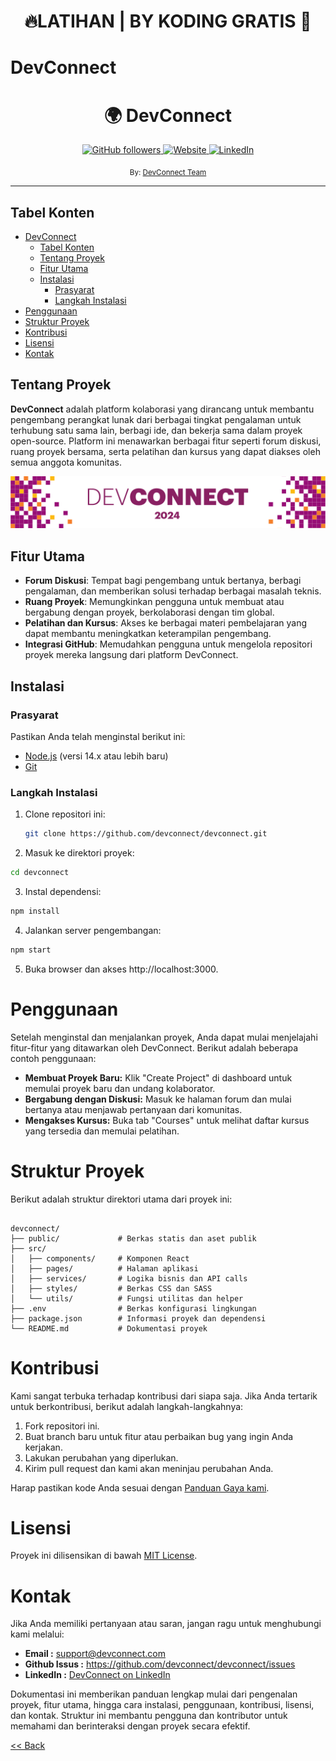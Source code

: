 <div align="center">
  <h1>🔥LATIHAN | BY KODING GRATIS 🤣</h1>
</div>

# DevConnect

<div align="center">
  <h1>🌍 DevConnect</h1>
  <a class="header-badge" target="_blank" href="https://github.com/devconnect">
   <img alt="GitHub followers" src="https://img.shields.io/github/followers/devconnect">
  </a>
  <a class="header-badge" target="_blank" href="https://www.devconnect.com">
    <img alt="Website" src="https://img.shields.io/badge/Website-DevConnect-blue">
  </a>
  <a class="header-badge" target="_blank" href="https://www.linkedin.com/company/devconnect">
    <img alt="LinkedIn" src="https://img.shields.io/badge/LinkedIn-DevConnect-blue">
  </a>

  <sub>By: 
  <a href="https://www.devconnect.com" target="_blank">DevConnect Team</a>
  </sub>
</div>

---

## Tabel Konten

- [DevConnect](#devconnect)
  - [Tabel Konten](#tabel-konten)
  - [Tentang Proyek](#tentang-proyek)
  - [Fitur Utama](#fitur-utama)
  - [Instalasi](#instalasi)
    - [Prasyarat](#prasyarat)
    - [Langkah Instalasi](#langkah-instalasi)
- [Penggunaan](#penggunaan)
- [Struktur Proyek](#struktur-proyek)
- [Kontribusi](#kontribusi)
- [Lisensi](#lisensi)
- [Kontak](#kontak)

## Tentang Proyek

**DevConnect** adalah platform kolaborasi yang dirancang untuk membantu pengembang perangkat lunak dari berbagai tingkat pengalaman untuk terhubung satu sama lain, berbagi ide, dan bekerja sama dalam proyek open-source. Platform ini menawarkan berbagai fitur seperti forum diskusi, ruang proyek bersama, serta pelatihan dan kursus yang dapat diakses oleh semua anggota komunitas.

![DevConnect Banner](https://github.com/Laloeyudik/halo-repo/blob/master/Aseet/1711981616732.png)

## Fitur Utama

- **Forum Diskusi**: Tempat bagi pengembang untuk bertanya, berbagi pengalaman, dan memberikan solusi terhadap berbagai masalah teknis.
- **Ruang Proyek**: Memungkinkan pengguna untuk membuat atau bergabung dengan proyek, berkolaborasi dengan tim global.
- **Pelatihan dan Kursus**: Akses ke berbagai materi pembelajaran yang dapat membantu meningkatkan keterampilan pengembang.
- **Integrasi GitHub**: Memudahkan pengguna untuk mengelola repositori proyek mereka langsung dari platform DevConnect.

## Instalasi

### Prasyarat

Pastikan Anda telah menginstal berikut ini:

- [Node.js](https://nodejs.org/) (versi 14.x atau lebih baru)
- [Git](https://git-scm.com/)

### Langkah Instalasi

1. Clone repositori ini:

   ```bash
   git clone https://github.com/devconnect/devconnect.git

   ```

2. Masuk ke direktori proyek:
   
  ```bash
  cd devconnect

  ```

3. Instal dependensi:
   
  ```bash
  npm install

  ```

4. Jalankan server pengembangan:
   
  ```bash
  npm start

  ```

5. Buka browser dan akses http://localhost:3000.


# Penggunaan

Setelah menginstal dan menjalankan proyek, Anda dapat mulai menjelajahi fitur-fitur yang ditawarkan oleh DevConnect. Berikut adalah beberapa contoh penggunaan:

- **Membuat Proyek Baru:** Klik "Create Project" di dashboard untuk memulai proyek baru dan undang kolaborator.
- **Bergabung dengan Diskusi:** Masuk ke halaman forum dan mulai bertanya atau menjawab pertanyaan dari komunitas.
- **Mengakses Kursus:** Buka tab "Courses" untuk melihat daftar kursus yang tersedia dan memulai pelatihan.

# Struktur Proyek

Berikut adalah struktur direktori utama dari proyek ini:

```plaintext

devconnect/
├── public/             # Berkas statis dan aset publik
├── src/
│   ├── components/     # Komponen React
│   ├── pages/          # Halaman aplikasi
│   ├── services/       # Logika bisnis dan API calls
│   ├── styles/         # Berkas CSS dan SASS
│   └── utils/          # Fungsi utilitas dan helper
├── .env                # Berkas konfigurasi lingkungan
├── package.json        # Informasi proyek dan dependensi
└── README.md           # Dokumentasi proyek

```

# Kontribusi

Kami sangat terbuka terhadap kontribusi dari siapa saja. Jika Anda tertarik untuk berkontribusi, berikut adalah langkah-langkahnya:

1. Fork repositori ini.
2. Buat branch baru untuk fitur atau perbaikan bug yang ingin Anda kerjakan.
3. Lakukan perubahan yang diperlukan.
4. Kirim pull request dan kami akan meninjau perubahan Anda.

Harap pastikan kode Anda sesuai dengan [Panduan Gaya kami](https://www.gayapanduankami.com).


# Lisensi

Proyek ini dilisensikan di bawah [MIT License](https://www.mitlicense.com).


# Kontak 

Jika Anda memiliki pertanyaan atau saran, jangan ragu untuk menghubungi kami melalui:

- **Email :**  support@devconnect.com
- **Github Issus :**  https://github.com/devconnect/devconnect/issues
- **LinkedIn :** [DevConnect on LinkedIn](https://www.linkinnow.com) 


Dokumentasi ini memberikan panduan lengkap mulai dari pengenalan proyek, fitur utama, hingga cara instalasi, penggunaan, kontribusi, lisensi, dan kontak. Struktur ini membantu pengguna dan kontributor untuk memahami dan berinteraksi dengan proyek secara efektif.



[<< Back](README.md)
